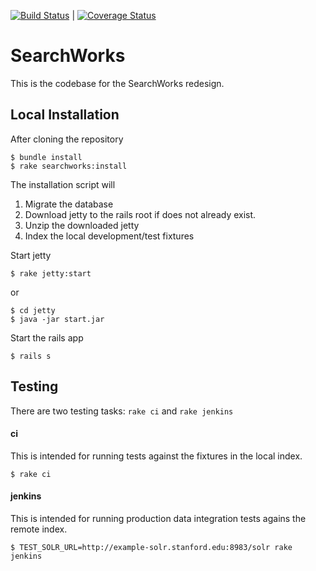 [![Build Status](https://travis-ci.org/sul-dlss/SearchWorks.svg?branch=master)](https://travis-ci.org/sul-dlss/SearchWorks) | [![Coverage Status](https://coveralls.io/repos/sul-dlss/SearchWorks/badge.png)](https://coveralls.io/r/sul-dlss/SearchWorks)

# SearchWorks

This is the codebase for the SearchWorks redesign.

## Local Installation

After cloning the repository

    $ bundle install
    $ rake searchworks:install

The installation script will

1. Migrate the database
2. Download jetty to the rails root if does not already exist.
3. Unzip the downloaded jetty
4. Index the local development/test fixtures

Start jetty

    $ rake jetty:start

or

    $ cd jetty
    $ java -jar start.jar

Start the rails app

    $ rails s

## Testing

There are two testing tasks: `rake ci` and `rake jenkins`

#### ci

This is intended for running tests against the fixtures in the local index.

    $ rake ci

#### jenkins

This is intended for running production data integration tests agains the remote index.

    $ TEST_SOLR_URL=http://example-solr.stanford.edu:8983/solr rake jenkins

